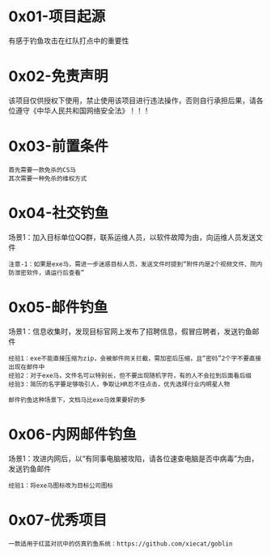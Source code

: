 # 0x01-项目起源
有感于钓鱼攻击在红队打点中的重要性

# 0x02-免责声明
该项目仅供授权下使用，禁止使用该项目进行违法操作，否则自行承担后果，请各位遵守《中华人民共和国网络安全法》！！！

# 0x03-前置条件
```
首先需要一款免杀的CS马
其次需要一种免杀的维权方式
```

# 0x04-社交钓鱼
场景1：加入目标单位QQ群，联系运维人员，以软件故障为由，向运维人员发送文件
```
注意-1：如果是exe马，需进一步迷惑目标人员，发送文件时提到“附件内是2个视频文件、院内防泄密软件，请运行后查看”
```

# 0x05-邮件钓鱼
场景1：信息收集时，发现目标官网上发布了招聘信息，假冒应聘者，发送钓鱼邮件
```
经验1：exe不能直接压缩为zip，会被邮件网关拦截，需加密后压缩，且“密码”2个字不要直接出现在邮件中
经验2：对于exe马，文件名可以特别长，但不要出现随机字符，有的人不会拉到后面看后缀
经验3：简历的名字要足够吸引人，争取让HR忍不住点击，优先选择行业内明星人物

邮件钓鱼这种场景下，文档马比exe马效果要好的多
```

# 0x06-内网邮件钓鱼
场景1：攻进内网后，以“有同事电脑被攻陷，请各位速查电脑是否中病毒”为由，发送钓鱼邮件
```
经验1：将exe马图标改为目标公司图标
```

# 0x07-优秀项目
```
一款适用于红蓝对抗中的仿真钓鱼系统：https://github.com/xiecat/goblin
```